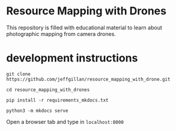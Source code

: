 # Resource Mapping with Drones
This repository is filled with educational material to learn about photographic mapping from camera drones. 

# development instructions
```
git clone https://github.com/jeffgillan/resource_mapping_with_drone.git

cd resource_mapping_with_drones

pip install -r requirements_mkdocs.txt

python3 -m mkdocs serve 
```
Open a browser tab and type in `localhost:8000`
